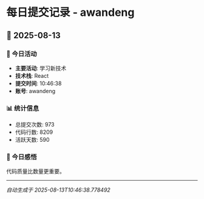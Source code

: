 # 每日提交记录 - awandeng

## 📅 2025-08-13

### 🎯 今日活动
- **主要活动**: 学习新技术
- **技术栈**: React
- **提交时间**: 10:46:38
- **账号**: awandeng

### 📊 统计信息
- 总提交次数: 973
- 代码行数: 8209
- 活跃天数: 590

### 💭 今日感悟
代码质量比数量更重要。

---
*自动生成于 2025-08-13T10:46:38.778492*
